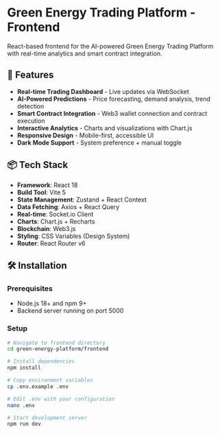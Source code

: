 # Green Energy Trading Platform - Frontend

React-based frontend for the AI-powered Green Energy Trading Platform with real-time analytics and smart contract integration.

## 🚀 Features

- **Real-time Trading Dashboard** - Live updates via WebSocket
- **AI-Powered Predictions** - Price forecasting, demand analysis, trend detection
- **Smart Contract Integration** - Web3 wallet connection and contract execution
- **Interactive Analytics** - Charts and visualizations with Chart.js
- **Responsive Design** - Mobile-first, accessible UI
- **Dark Mode Support** - System preference + manual toggle

## 📦 Tech Stack

- **Framework**: React 18
- **Build Tool**: Vite 5
- **State Management**: Zustand + React Context
- **Data Fetching**: Axios + React Query
- **Real-time**: Socket.io Client
- **Charts**: Chart.js + Recharts
- **Blockchain**: Web3.js
- **Styling**: CSS Variables (Design System)
- **Router**: React Router v6

## 🛠️ Installation

### Prerequisites

- Node.js 18+ and npm 9+
- Backend server running on port 5000

### Setup

```bash
# Navigate to frontend directory
cd green-energy-platform/frontend

# Install dependencies
npm install

# Copy environment variables
cp .env.example .env

# Edit .env with your configuration
nano .env

# Start development server
npm run dev

